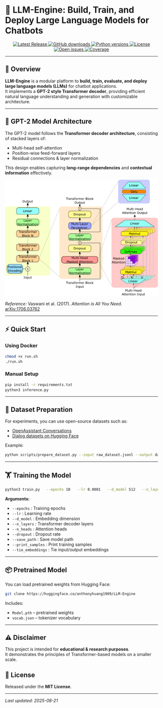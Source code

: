 # 🚀 LLM-Engine: Build, Train, and Deploy Large Language Models for Chatbots  

<!-- Project Badges -->
<p align="center">
  <!-- GitHub Release -->
  <a href="https://github.com/anthonyhuang1909/LLM-Engine/releases">
    <img src="https://img.shields.io/github/v/release/anthonyhuang1909/LLM-Engine?style=flat-square&logo=github" alt="Latest Release" />
  </a>
  <a href="https://github.com/anthonyhuang1909/LLM-Engine">
    <img src="https://img.shields.io/github/downloads/anthonyhuang1909/LLM-Engine/total?style=flat-square" alt="GitHub downloads" />
  </a>

  <!-- Python -->
  <a href="https://www.python.org/">
    <img src="https://img.shields.io/badge/Python-3.8%2B-blue?style=flat-square&logo=python" alt="Python versions" />
  </a>

  <!-- License -->
  <a href="https://github.com/anthonyhuang1909/LLM-Engine/blob/main/LICENSE">
    <img src="https://img.shields.io/github/license/anthonyhuang1909/LLM-Engine?style=flat-square" alt="License" />
  </a>

  <!-- Issues -->
  <a href="https://github.com/anthonyhuang1909/LLM-Engine/issues">
    <img src="https://img.shields.io/github/issues/anthonyhuang1909/LLM-Engine?style=flat-square&logo=github" alt="Open issues" />
  </a>
  <!-- Coverage -->
  <a href="https://app.codecov.io/gh/anthonyhuang1909/LLM-Engine">
    <img src="https://codecov.io/gh/anthonyhuang1909/LLM-Engine/branch/main/graph/badge.svg?style=flat-square" alt="Coverage" />
  </a>
</p>

---

## 📖 Overview  

**LLM-Engine** is a modular platform to **build, train, evaluate, and deploy large language models (LLMs)** for chatbot applications.  
It implements a **GPT-2 style Transformer decoder**, providing efficient natural language understanding and generation with customizable architecture.  

---

## 🧩 GPT-2 Model Architecture  

The GPT-2 model follows the **Transformer decoder architecture**, consisting of stacked layers of:  
- Multi-head self-attention  
- Position-wise feed-forward layers  
- Residual connections & layer normalization  

This design enables capturing **long-range dependencies** and **contextual information** effectively.  

![GPT-2 Model Architecture](diagram/diagram.jpeg)  

*Reference:* Vaswani et al. (2017). *Attention is All You Need*. [arXiv:1706.03762](https://arxiv.org/abs/1706.03762)  

---

## ⚡ Quick Start  

### Using Docker  
```bash
chmod +x run.sh
./run.sh
```  

### Manual Setup  
```bash
pip install -r requirements.txt
python3 inference.py
```  

---

## 📂 Dataset Preparation  

For experiments, you can use open-source datasets such as:  

- [OpenAssistant Conversations](https://huggingface.co/datasets/OpenAssistant/oasst1)  
- [Dialog datasets on Hugging Face](https://huggingface.co/datasets)  

Example:  
```bash
python scripts/prepare_dataset.py --input raw_dataset.jsonl --output data/word_level_dataset.csv
```  

---

## 🏋️ Training the Model  

```bash
python3 train.py   --epochs 10   --lr 0.0001   --d_model 512   --n_layers 8   --n_heads 8   --dropout 0.1   --save_path Model.pth   --print_samples 3   --tie_embeddings
```  

**Arguments:**  
- `--epochs` : Training epochs  
- `--lr` : Learning rate  
- `--d_model` : Embedding dimension  
- `--n_layers` : Transformer decoder layers  
- `--n_heads` : Attention heads  
- `--dropout` : Dropout rate  
- `--save_path` : Save model path  
- `--print_samples` : Print training samples  
- `--tie_embeddings` : Tie input/output embeddings  

---

## 📦 Pretrained Model  

You can load pretrained weights from Hugging Face:  

```bash
git clone https://huggingface.co/anthonyhuang1909/LLM-Engine
```  

Includes:  
- `Model.pth` – pretrained weights  
- `vocab.json` – tokenizer vocabulary  

---

## ⚠️ Disclaimer  

This project is intended for **educational & research purposes**.  
It demonstrates the principles of Transformer-based models on a smaller scale.  

## 📜 License  

Released under the **MIT License**.  

---

*Last updated: 2025-08-21*  
